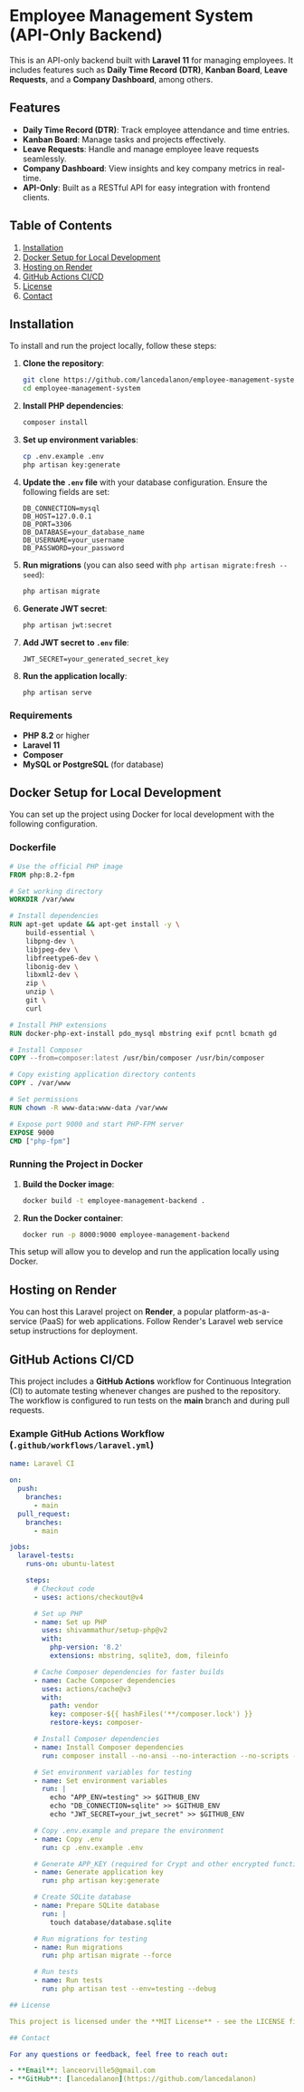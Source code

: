 # Employee Management System (API-Only Backend)

This is an API-only backend built with **Laravel 11** for managing employees. It includes features such as **Daily Time Record (DTR)**, **Kanban Board**, **Leave Requests**, and a **Company Dashboard**, among others.

## Features
- **Daily Time Record (DTR)**: Track employee attendance and time entries.
- **Kanban Board**: Manage tasks and projects effectively.
- **Leave Requests**: Handle and manage employee leave requests seamlessly.
- **Company Dashboard**: View insights and key company metrics in real-time.
- **API-Only**: Built as a RESTful API for easy integration with frontend clients.

## Table of Contents
1. [Installation](#installation)
2. [Docker Setup for Local Development](#docker-setup-for-local-development)
3. [Hosting on Render](#hosting-on-render)
4. [GitHub Actions CI/CD](#github-actions-cicd)
5. [License](#license)
6. [Contact](#contact)

## Installation

To install and run the project locally, follow these steps:

1. **Clone the repository**:
   ```bash
   git clone https://github.com/lancedalanon/employee-management-system.git
   cd employee-management-system
   ```

2. **Install PHP dependencies**:
   ```bash
   composer install
   ```

3. **Set up environment variables**:
   ```bash
   cp .env.example .env
   php artisan key:generate
   ```

4. **Update the `.env` file** with your database configuration. Ensure the following fields are set:
   ```env
   DB_CONNECTION=mysql
   DB_HOST=127.0.0.1
   DB_PORT=3306
   DB_DATABASE=your_database_name
   DB_USERNAME=your_username
   DB_PASSWORD=your_password
   ```

5. **Run migrations** (you can also seed with `php artisan migrate:fresh --seed`):
   ```bash
   php artisan migrate
   ```

6. **Generate JWT secret**:
   ```bash
   php artisan jwt:secret
   ```

7. **Add JWT secret to `.env` file**:
   ```env
   JWT_SECRET=your_generated_secret_key
   ```

8. **Run the application locally**:
   ```bash
   php artisan serve
   ```

### Requirements
- **PHP 8.2** or higher
- **Laravel 11**
- **Composer**
- **MySQL or PostgreSQL** (for database)

## Docker Setup for Local Development

You can set up the project using Docker for local development with the following configuration.

### Dockerfile
```dockerfile
# Use the official PHP image
FROM php:8.2-fpm

# Set working directory
WORKDIR /var/www

# Install dependencies
RUN apt-get update && apt-get install -y \
    build-essential \
    libpng-dev \
    libjpeg-dev \
    libfreetype6-dev \
    libonig-dev \
    libxml2-dev \
    zip \
    unzip \
    git \
    curl

# Install PHP extensions
RUN docker-php-ext-install pdo_mysql mbstring exif pcntl bcmath gd

# Install Composer
COPY --from=composer:latest /usr/bin/composer /usr/bin/composer

# Copy existing application directory contents
COPY . /var/www

# Set permissions
RUN chown -R www-data:www-data /var/www

# Expose port 9000 and start PHP-FPM server
EXPOSE 9000
CMD ["php-fpm"]
```

### Running the Project in Docker
1. **Build the Docker image**:
   ```bash
   docker build -t employee-management-backend .
   ```

2. **Run the Docker container**:
   ```bash
   docker run -p 8000:9000 employee-management-backend
   ```

This setup will allow you to develop and run the application locally using Docker.

## Hosting on Render

You can host this Laravel project on **Render**, a popular platform-as-a-service (PaaS) for web applications. Follow Render's Laravel web service setup instructions for deployment.

## GitHub Actions CI/CD

This project includes a **GitHub Actions** workflow for Continuous Integration (CI) to automate testing whenever changes are pushed to the repository. The workflow is configured to run tests on the **main** branch and during pull requests.

### Example GitHub Actions Workflow (`.github/workflows/laravel.yml`)

```yaml
name: Laravel CI

on:
  push:
    branches:
      - main
  pull_request:
    branches:
      - main

jobs:
  laravel-tests:
    runs-on: ubuntu-latest

    steps:
      # Checkout code
      - uses: actions/checkout@v4

      # Set up PHP
      - name: Set up PHP
        uses: shivammathur/setup-php@v2
        with:
          php-version: '8.2'
          extensions: mbstring, sqlite3, dom, fileinfo

      # Cache Composer dependencies for faster builds
      - name: Cache Composer dependencies
        uses: actions/cache@v3
        with:
          path: vendor
          key: composer-${{ hashFiles('**/composer.lock') }}
          restore-keys: composer-

      # Install Composer dependencies
      - name: Install Composer dependencies
        run: composer install --no-ansi --no-interaction --no-scripts --no-progress --prefer-dist

      # Set environment variables for testing
      - name: Set environment variables
        run: |
          echo "APP_ENV=testing" >> $GITHUB_ENV
          echo "DB_CONNECTION=sqlite" >> $GITHUB_ENV
          echo "JWT_SECRET=your_jwt_secret" >> $GITHUB_ENV

      # Copy .env.example and prepare the environment
      - name: Copy .env
        run: cp .env.example .env

      # Generate APP_KEY (required for Crypt and other encrypted functions)
      - name: Generate application key
        run: php artisan key:generate

      # Create SQLite database
      - name: Prepare SQLite database
        run: |
          touch database/database.sqlite

      # Run migrations for testing
      - name: Run migrations
        run: php artisan migrate --force

      # Run tests
      - name: Run tests
        run: php artisan test --env=testing --debug

## License

This project is licensed under the **MIT License** - see the LICENSE file for details.

## Contact

For any questions or feedback, feel free to reach out:

- **Email**: lanceorville5@gmail.com
- **GitHub**: [lancedalanon](https://github.com/lancedalanon)
